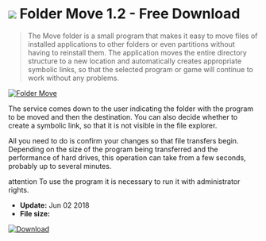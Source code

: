 # ![](https://cdn.softexe.net/static/icon/2/folder-move-10169.png) Folder Move 1.2 - Free Download

> The Move folder is a small program that makes it easy to move files of installed applications to other folders or even partitions without having to reinstall them. The application moves the entire directory structure to a new location and automatically creates appropriate symbolic links, so that the selected program or game will continue to work without any problems.

[![Folder Move](https://gallery.dpcdn.pl/imgc/Tools/82497/g_-_420x350_1.5_-_xd80afa08-178d-477b-99b9-35d2693c0b27.png)](https://softexe.net/win/disks-files/other/folder-move:pRpfa.html)

The service comes down to the user indicating the folder with the program to be moved and then the destination. You can also decide whether to create a symbolic link, so that it is not visible in the file explorer.
 
 All you need to do is confirm your changes so that file transfers begin. Depending on the size of the program being transferred and the performance of hard drives, this operation can take from a few seconds, probably up to several minutes.
 
 attention
 To use the program it is necessary to run it with administrator rights.


- **Update:** Jun 02 2018
- **File size:** 

[![Download](https://cdn.softexe.net/static/img/download.png)](https://softexe.net/win/disks-files/other/folder-move:pRpfa.html)

